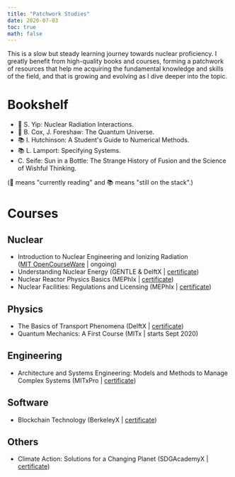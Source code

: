 ```yaml
---
title: "Patchwork Studies"
date: 2020-07-03
toc: true
math: false
---
```


This is a slow but steady learning journey towards nuclear proficiency. I greatly benefit from high-quality books and courses, forming a patchwork of resources that help me acquiring the fundamental knowledge and skills of the field, and that is growing and evolving as I dive deeper into the topic.

# Bookshelf

* 📖 S. Yip: Nuclear Radiation Interactions.
* 📖 B. Cox, J. Foreshaw: The Quantum Universe.
* 📚 I. Hutchinson: A Student's Guide to Numerical Methods.
* 📚 L. Lamport: Specifying Systems.
* C. Seife: Sun in a Bottle: The Strange History of Fusion and the Science of Wishful Thinking.

(📖 means "currently reading" and 📚 means "still on the stack".)

# Courses

## Nuclear

* Introduction to Nuclear Engineering and Ionizing Radiation  
  ([MIT OpenCourseWare](https://ocw.mit.edu/courses/nuclear-engineering/22-01-introduction-to-nuclear-engineering-and-ionizing-radiation-fall-2016/lecture-videos/) | ongoing)
* Understanding Nuclear Energy
  (GENTLE & DelftX | [certificate](https://courses.edx.org/certificates/8dec05e14fd846cdadffe75adeb91c07))
* Nuclear Reactor Physics Basics
  (MEPhIx | [certificate](https://courses.edx.org/certificates/35aaac84c1394a96b60c5109be26e7fa))
* Nuclear Facilities: Regulations and Licensing
  (MEPhIx | [certificate](https://courses.edx.org/certificates/287fad013e814d708be737b76bb1c53b))

## Physics

* The Basics of Transport Phenomena
  (DelftX | [certificate](https://courses.edx.org/certificates/037f03eb60a34a0cbf87bb7e409f313f))
* Quantum Mechanics: A First Course
  (MITx | starts Sept 2020)

## Engineering

* Architecture and Systems Engineering: Models and Methods to Manage Complex Systems
  (MITxPro | [certificate](https://xpro.mit.edu/certificate/program/5060051c-301b-4e7c-96e7-46b2c323a09f/))

## Software

* Blockchain Technology
  (BerkeleyX | [certificate](https://courses.edx.org/certificates/0e861a3aa10e44d6a5c98f82036acfb0))

## Others

* Climate Action: Solutions for a Changing Planet
  (SDGAcademyX | [certificate](https://courses.edx.org/certificates/b78c0a1559314a75909cc6b03232e4f8))
